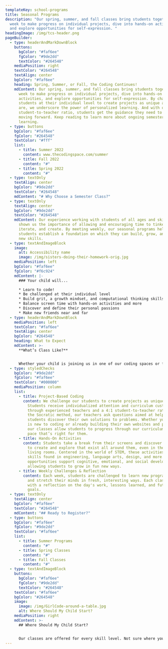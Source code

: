 ```yaml
---
templateKey: school-programs
title: Seasonal Programs
description: "Our spring, summer, and fall classes bring students together each
  week to make progress on individual projects, dive into hands-on activities,
  and explore opportunities for self-expression. "
headingImage: /img/tcs-header.png
pageBuilder:
  - type: headerAndMarkDownBlock
    buttons:
      bgColor: "#faf6ee"
      fgColor: "#9de2dd"
      textColor: "#264548"
    mediaPosition: right
    textColor: "#264548"
    textAlign: center
    bgColor: "#faf6ee"
    heading: Spring, Summer, or Fall, the Coding Continues!
    mdContent: Our spring, summer, and fall classes bring students together each
      week to make progress on individual projects, dive into hands-on
      activities, and explore opportunities for self-expression. By challenging
      students at their individual level to create projects as unique as they
      are, we underscore the power of personalized learning. And with our 4:1
      student-to-teacher ratio, students get the guidance they need to keep
      moving forward. Keep reading to learn more about ongoing semester
      learning.
  - type: buttons
    bgColor: "#faf6ee"
    fgColor: "#264548"
    textColor: "#fff"
    list:
      - title: Summer 2022
        content: www.thecodingspace.com/summer
      - title: Fall 2022
        content: "#"
      - title: Spring 2022
        content: "#"
  - type: textOnly
    textAlign: center
    bgColor: "#9de2dd"
    textColor: "#264548"
    mdContent: "# Why Choose a Semester Class?"
  - type: textOnly
    textAlign: center
    bgColor: "#9de2dd"
    textColor: "#264548"
    mdContent: Our experience working with students of all ages and skill levels has
      shown us the importance of allowing and encouraging time to tinker,
      iterate, and create. By meeting weekly, our seasonal programs help
      students establish a foundation on which they can build, grow, and develop
      new skills.
  - type: textAndImageBlock
    image:
      alt: Accessibility name
      image: /img/sisters-doing-their-homework-orig.jpg
    mediaPosition: left
    bgColor: "#faf6ee"
    fgColor: "#f6c924"
    mdContent: |-
      ### Your child will...

      * Learn to code!
      * Be challenged at their individual level
      * Build grit, a growth mindset, and computational thinking skills
      * Balance screen time with hands-on activities and more
      * Discover and define their personal passions
      * Make new friends near and far
  - type: headerAndMarkDownBlock
    mediaPosition: left
    textColor: "#faf6ee"
    textAlign: center
    bgColor: "#264548"
    heading: What to Expect
    mdContent: >-
      **What’s Class Like?**


      Whether your child is joining us in one of our coding spaces or from the comfort of their couch, our classes combine project-based coding and challenges with opportunities to take a break from the screen to laugh, learn, and explore. Here’s what your child can expect from our seasonal classes:
  - type: styledChecks
    bgColor: "#9de2dd"
    fgColor: "#faf6ee"
    textColor: "#000000"
    mediaPosition: column
    list:
      - title: Project-Based Coding
        content: We challenge our students to create projects as unique as they are.
          Students receive individualized attention and curriculum customization
          through experienced teachers and a 4:1 student-to-teacher ratio. Using
          the Socratic method, our teachers ask questions aimed at helping
          students discover their own solutions to problems. Whether your child
          is new to coding or already building their own websites and projects,
          our classes allow students to progress through our curriculum at the
          pace that’s right for them.
      - title: Hands-On Activities
        content: Students take a break from their screens and discover the opportunities
          to create and explore that exist all around them, even in their own
          living rooms. Centered in the world of STEM, these activities draw on
          skills found in engineering, language arts, design, and more. These
          opportunities support cognitive, emotional, and social development,
          allowing students to grow in fun new ways.
      - title: Weekly Challenges & Reflection
        content: Each week, students are challenged to learn new programming techniques
          and stretch their minds in fresh, interesting ways. Each class ends
          with a reflection on the day's work, lessons learned, and future
          goals.
  - type: textOnly
    textAlign: center
    bgColor: "#faf6ee"
    textColor: "#264548"
    mdContent: "## Ready to Register?"
  - type: buttons
    bgColor: "#faf6ee"
    fgColor: "#9de2dd"
    textColor: "#faf6ee"
    list:
      - title: Summer Programs
        content: "#"
      - title: Spring Classes
        content: "#"
      - title: Fall Classes
        content: "#"
  - type: textAndImageBlock
    buttons:
      bgColor: "#faf6ee"
      fgColor: "#9de2dd"
      textColor: "#264548"
    textColor: "#faf6ee"
    bgColor: "#264548"
    image:
      image: /img/GirlCode-around-a-table.jpg
      alt: Where Should My Child Start?
    mediaPosition: right
    mdContent: >-
      ## Where Should My Child Start? 


      Our classes are offered for every skill level. Not sure where your child should begin? Visit our Experience Levels page to learn more and take our Placement Quiz for personalized recommendations.
---
```

